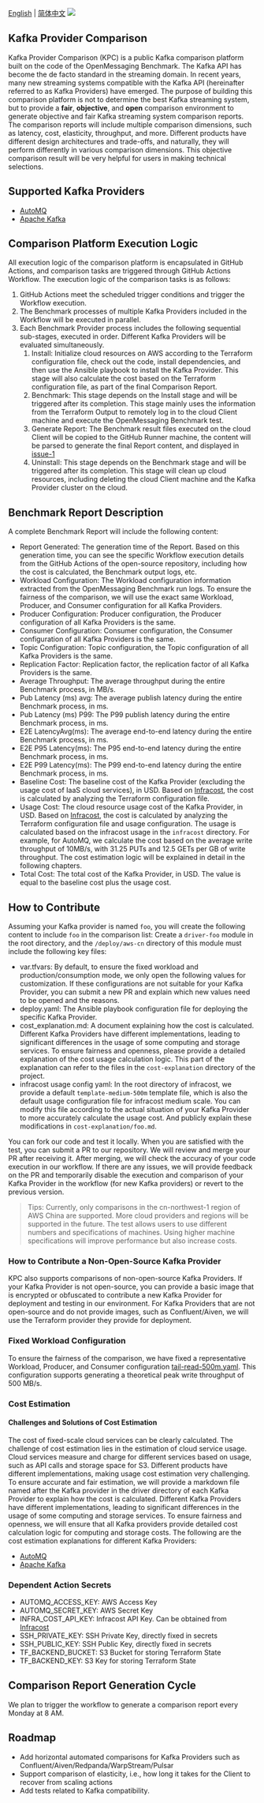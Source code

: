 [English](README.md) | [简体中文](README_zh.md)
![](images/kpc_banner.png)

## Kafka Provider Comparison

Kafka Provider Comparison (KPC) is a public Kafka comparison platform built on the code of the OpenMessaging Benchmark. The Kafka API has become the de facto standard in the streaming domain. In recent years, many new streaming systems compatible with the Kafka API (hereinafter referred to as Kafka Providers) have emerged. The purpose of building this comparison platform is not to determine the best Kafka streaming system, but to provide a **fair**, **objective**, and **open** comparison environment to generate objective and fair Kafka streaming system comparison reports. The comparison reports will include multiple comparison dimensions, such as latency, cost, elasticity, throughput, and more. Different products have different design architectures and trade-offs, and naturally, they will perform differently in various comparison dimensions. This objective comparison result will be very helpful for users in making technical selections.

## Supported Kafka Providers

* [AutoMQ](https://www.automq.com)
* [Apache Kafka](https://kafka.apache.org)

## Comparison Platform Execution Logic

All execution logic of the comparison platform is encapsulated in GitHub Actions, and comparison tasks are triggered through GitHub Actions Workflow. The execution logic of the comparison tasks is as follows:

1. GitHub Actions meet the scheduled trigger conditions and trigger the Workflow execution.
2. The Benchmark processes of multiple Kafka Providers included in the Workflow will be executed in parallel.
3. Each Benchmark Provider process includes the following sequential sub-stages, executed in order. Different Kafka Providers will be evaluated simultaneously.
    1. Install: Initialize cloud resources on AWS according to the Terraform configuration file, check out the code, install dependencies, and then use the Ansible playbook to install the Kafka Provider. This stage will also calculate the cost based on the Terraform configuration file, as part of the final Comparison Report.
    2. Benchmark: This stage depends on the Install stage and will be triggered after its completion. This stage mainly uses the information from the Terraform Output to remotely log in to the cloud Client machine and execute the OpenMessaging Benchmark test.
    3. Generate Report: The Benchmark result files executed on the cloud Client will be copied to the GitHub Runner machine, the content will be parsed to generate the final Report content, and displayed in [issue-1](https://github.com/AutoMQ/kafka-provider-comparison/issues/1)
    4. Uninstall: This stage depends on the Benchmark stage and will be triggered after its completion. This stage will clean up cloud resources, including deleting the cloud Client machine and the Kafka Provider cluster on the cloud.

## Benchmark Report Description

A complete Benchmark Report will include the following content:
- Report Generated: The generation time of the Report. Based on this generation time, you can see the specific Workflow execution details from the GitHub Actions of the open-source repository, including how the cost is calculated, the Benchmark output logs, etc.
- Workload Configuration: The Workload configuration information extracted from the OpenMessaging Benchmark run logs. To ensure the fairness of the comparison, we will use the exact same Workload, Producer, and Consumer configuration for all Kafka Providers.
- Producer Configuration: Producer configuration, the Producer configuration of all Kafka Providers is the same.
- Consumer Configuration: Consumer configuration, the Consumer configuration of all Kafka Providers is the same.
- Topic Configuration: Topic configuration, the Topic configuration of all Kafka Providers is the same.
- Replication Factor: Replication factor, the replication factor of all Kafka Providers is the same.
- Average Throughput: The average throughput during the entire Benchmark process, in MB/s.
- Pub Latency (ms) avg: The average publish latency during the entire Benchmark process, in ms.
- Pub Latency (ms) P99: The P99 publish latency during the entire Benchmark process, in ms.
- E2E LatencyAvg(ms): The average end-to-end latency during the entire Benchmark process, in ms.
- E2E P95 Latency(ms): The P95 end-to-end latency during the entire Benchmark process, in ms.
- E2E P99 Latency(ms): The P99 end-to-end latency during the entire Benchmark process, in ms.
- Baseline Cost: The baseline cost of the Kafka Provider (excluding the usage cost of IaaS cloud services), in USD. Based on [Infracost](https://www.infracost.io/), the cost is calculated by analyzing the Terraform configuration file.
- Usage Cost: The cloud resource usage cost of the Kafka Provider, in USD. Based on [Infracost](https://www.infracost.io/), the cost is calculated by analyzing the Terraform configuration file and usage configuration. The usage is calculated based on the infracost usage in the `infracost` directory. For example, for AutoMQ, we calculate the cost based on the average write throughput of 10MB/s, with 31.25 PUTs and 12.5 GETs per GB of write throughput. The cost estimation logic will be explained in detail in the following chapters.
- Total Cost: The total cost of the Kafka Provider, in USD. The value is equal to the baseline cost plus the usage cost.

## How to Contribute

Assuming your Kafka provider is named `foo`, you will create the following content to include `foo` in the comparison list:
Create a `driver-foo` module in the root directory, and the `/deploy/aws-cn` directory of this module must include the following key files:
- var.tfvars: By default, to ensure the fixed workload and production/consumption mode, we only open the following values for customization. If these configurations are not suitable for your Kafka Provider, you can submit a new PR and explain which new values need to be opened and the reasons.
- deploy.yaml: The Ansible playbook configuration file for deploying the specific Kafka Provider.
- cost_explanation.md: A document explaining how the cost is calculated. Different Kafka Providers have different implementations, leading to significant differences in the usage of some computing and storage services. To ensure fairness and openness, please provide a detailed explanation of the cost usage calculation logic. This part of the explanation can refer to the files in the `cost-explanation` directory of the project.
- infracost usage config yaml: In the root directory of infracost, we provide a default `template-medium-500m` template file, which is also the default usage configuration file for infracost medium scale. You can modify this file according to the actual situation of your Kafka Provider to more accurately calculate the usage cost. And publicly explain these modifications in `cost-explanation/foo.md`.

You can fork our code and test it locally. When you are satisfied with the test, you can submit a PR to our repository. We will review and merge your PR after receiving it. After merging, we will check the accuracy of your code execution in our workflow. If there are any issues, we will provide feedback on the PR and temporarily disable the execution and comparison of your Kafka Provider in the workflow (for new Kafka providers) or revert to the previous version.

> Tips: Currently, only comparisons in the cn-northwest-1 region of AWS China are supported. More cloud providers and regions will be supported in the future. The test allows users to use different numbers and specifications of machines. Using higher machine specifications will improve performance but also increase costs.

### How to Contribute a Non-Open-Source Kafka Provider

KPC also supports comparisons of non-open-source Kafka Providers. If your Kafka Provider is not open-source, you can provide a basic image that is encrypted or obfuscated to contribute a new Kafka Provider for deployment and testing in our environment. For Kafka Providers that are not open-source and do not provide images, such as Confluent/Aiven, we will use the Terraform provider they provide for deployment.

### Fixed Workload Configuration

To ensure the fairness of the comparison, we have fixed a representative Workload, Producer, and Consumer configuration [tail-read-500m.yaml](workloads/vs/fast-tail-read-500m.yaml). This configuration supports generating a theoretical peak write throughput of 500 MB/s.

### Cost Estimation

#### Challenges and Solutions of Cost Estimation

The cost of fixed-scale cloud services can be clearly calculated. The challenge of cost estimation lies in the estimation of cloud service usage. Cloud services measure and charge for different services based on usage, such as API calls and storage space for S3. Different products have different implementations, making usage cost estimation very challenging. To ensure accurate and fair estimation, we will provide a markdown file named after the Kafka provider in the driver directory of each Kafka Provider to explain how the cost is calculated. Different Kafka Providers have different implementations, leading to significant differences in the usage of some computing and storage services. To ensure fairness and openness, we will ensure that all Kafka providers provide detailed cost calculation logic for computing and storage costs. The following are the cost estimation explanations for different Kafka Providers:

- [AutoMQ](cost-explanation/automq.md)
- [Apache Kafka](cost-explanation/kafka.md)

### Dependent Action Secrets

- AUTOMQ_ACCESS_KEY: AWS Access Key
- AUTOMQ_SECRET_KEY: AWS Secret Key
- INFRA_COST_API_KEY: Infracost API Key. Can be obtained from [Infracost](https://www.infracost.io/)
- SSH_PRIVATE_KEY: SSH Private Key, directly fixed in secrets
- SSH_PUBLIC_KEY: SSH Public Key, directly fixed in secrets
- TF_BACKEND_BUCKET: S3 Bucket for storing Terraform State
- TF_BACKEND_KEY: S3 Key for storing Terraform State

## Comparison Report Generation Cycle

We plan to trigger the workflow to generate a comparison report every Monday at 8 AM.

## Roadmap

- Add horizontal automated comparisons for Kafka Providers such as Confluent/Aiven/Redpanda/WarpStream/Pulsar
- Support comparison of elasticity, i.e., how long it takes for the Client to recover from scaling actions
- Add tests related to Kafka compatibility.